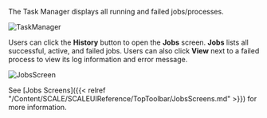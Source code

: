 ---
---

The Task Manager displays all running and failed jobs/processes. 

![TaskManager](/images/SCALE/22.02/TaskManager.png "TrueNAS SCALE Task Manager")

Users can click the **History** button to open the **Jobs** screen. **Jobs** lists all successful, active, and failed jobs. Users can also click **View** next to a failed process to view its log information and error message.

![JobsScreen](/images/SCALE/22.02/JobsScreen.png "Task Manager Jobs")

See [Jobs Screens]({{< relref "/Content/SCALE/SCALEUIReference/TopToolbar/JobsScreens.md" >}}) for more information.
